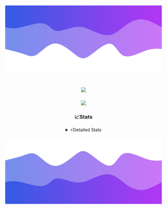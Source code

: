 ![Header](./header.png)
<div align="center">

<h1 align="center">
  <a href="https://git.io/typing-svg">
    <img src="https://readme-typing-svg.herokuapp.com/?lines=Hello,+There!+%F0%9F%91%8B;This+is+chicho.;Owner+on+Ocean;&center=true&size=25">
  </a>
</h1>
  
<p align="center">
  <img src="https://lanyard.cnrad.dev/api/852683595378196480" />
</p>

### 📈Stats
<details>
    <summary> ⚡Detailed Stats</summary>
    <br/>

<!--START_SECTION:waka-->
![Code Time](http://img.shields.io/badge/Code%20Time-850%20hrs%2029%20mins-blue)

![Profile Views](http://img.shields.io/badge/Profile%20Views-4-blue)

**🐱 My GitHub Data** 

> 📦 82.8 kB Used in GitHub's Storage 
 > 
> 🏆 29 Contributions in the Year 2024
 > 
> 🚫 Not Opted to Hire
 > 
> 📜 15 Public Repositories 
 > 
> 🔑 9 Private Repositories 
 > 
**I'm a Night 🦉** 

```text
🌞 Morning                25 commits          ██░░░░░░░░░░░░░░░░░░░░░░░   06.13 % 
🌆 Daytime                66 commits          ████░░░░░░░░░░░░░░░░░░░░░   16.18 % 
🌃 Evening                174 commits         ███████████░░░░░░░░░░░░░░   42.65 % 
🌙 Night                  143 commits         █████████░░░░░░░░░░░░░░░░   35.05 % 
```
📅 **I'm Most Productive on Tuesday** 

```text
Monday                   26 commits          ██░░░░░░░░░░░░░░░░░░░░░░░   06.37 % 
Tuesday                  111 commits         ███████░░░░░░░░░░░░░░░░░░   27.21 % 
Wednesday                81 commits          █████░░░░░░░░░░░░░░░░░░░░   19.85 % 
Thursday                 65 commits          ████░░░░░░░░░░░░░░░░░░░░░   15.93 % 
Friday                   47 commits          ███░░░░░░░░░░░░░░░░░░░░░░   11.52 % 
Saturday                 42 commits          ███░░░░░░░░░░░░░░░░░░░░░░   10.29 % 
Sunday                   36 commits          ██░░░░░░░░░░░░░░░░░░░░░░░   08.82 % 
```


📊 **This Week I Spent My Time On** 

```text
🕑︎ Time Zone: America/Argentina/Buenos_Aires

💬 Programming Languages: 
Python                   2 hrs 22 mins       ████████░░░░░░░░░░░░░░░░░   31.90 % 
HTML                     1 hr 52 mins        ██████░░░░░░░░░░░░░░░░░░░   25.11 % 
JavaScript               1 hr 31 mins        █████░░░░░░░░░░░░░░░░░░░░   20.34 % 
Batchfile                1 hr 5 mins         ████░░░░░░░░░░░░░░░░░░░░░   14.70 % 
Bash                     16 mins             █░░░░░░░░░░░░░░░░░░░░░░░░   03.71 % 

🔥 Editors: 
VS Code                  7 hrs 27 mins       █████████████████████████   100.00 % 

🐱‍💻 Projects: 
Unknown Project          7 hrs 23 mins       █████████████████████████   98.99 % 
ocean-backend-v2         4 mins              ░░░░░░░░░░░░░░░░░░░░░░░░░   01.01 % 

💻 Operating System: 
Windows                  7 hrs 27 mins       █████████████████████████   100.00 % 
```

**I Mostly Code in JavaScript** 

```text
JavaScript               8 repos             ██████░░░░░░░░░░░░░░░░░░░   25.81 % 
HTML                     7 repos             ██████░░░░░░░░░░░░░░░░░░░   22.58 % 
Astro                    2 repos             ██░░░░░░░░░░░░░░░░░░░░░░░   06.45 % 
TypeScript               1 repo              █░░░░░░░░░░░░░░░░░░░░░░░░   03.23 % 
SCSS                     1 repo              █░░░░░░░░░░░░░░░░░░░░░░░░   03.23 % 
```




 Last Updated on 03/09/2024 10:15:36 UTC
<!--END_SECTION:waka-->
</details>

![Footer](./footer.png)
